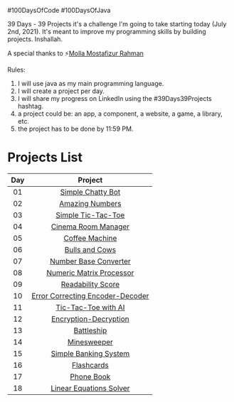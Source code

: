 #100DaysOfCode       #100DaysOfJava

39 Days - 39 Projects it's a challenge I'm going to take starting today (July 2nd, 2021). It's meant to improve my programming skills by building projects. Inshallah.

A special thanks to ⚡️[Molla Mostafizur Rahman](https://github.com/rimonmostafiz)

Rules:
1. I will use java as my main programming language.
2. I will create a project per day.
3. I will share my progress on LinkedIn using the #39Days39Projects hashtag.
4. a project could be: an app, a component, a website, a game, a library, etc.
5. the project has to be done by 11:59 PM.

# Projects List

| Day           | Project       |
| :-----------: |:-------------:|
| 01      | [Simple Chatty Bot](https://github.com/milton-kabir/SimpleChattyBot) |
| 02      | [Amazing Numbers](https://github.com/milton-kabir/AmazingNumbers) |
| 03      | [Simple Tic-Tac-Toe](https://github.com/milton-kabir/SimpleTicTacToe) |
| 04      | [Cinema Room Manager](https://github.com/milton-kabir/CinemaRoomManager) |
| 05      | [Coffee Machine](https://github.com/milton-kabir/CoffeeMachine) |
| 06      | [Bulls and Cows](https://github.com/milton-kabir/BullsAndCows) |
| 07      | [Number Base Converter](https://github.com/milton-kabir/NumberBaseConverter) |
| 08      | [Numeric Matrix Processor](https://github.com/milton-kabir/NumericMatrixProcessor) |
| 09      | [Readability Score](https://github.com/milton-kabir/ReadabilityScore) |
| 10      | [Error Correcting Encoder-Decoder](https://github.com/milton-kabir/ErrorCorrectingEncoderDecoder) |
| 11      | [Tic-Tac-Toe with AI](https://github.com/milton-kabir/TicTacToewithAI) |
| 12      | [Encryption-Decryption](https://github.com/milton-kabir/EncryptionDecryption) |
| 13      | [Battleship](https://github.com/milton-kabir/Battleship) |
| 14      | [Minesweeper](https://github.com/milton-kabir/Minesweeper) |
| 15      | [Simple Banking System](https://github.com/milton-kabir/SimpleBankingSystem) |
| 16      | [Flashcards](https://github.com/milton-kabir/Flashcards) |
| 17      | [Phone Book](https://github.com/milton-kabir/PhoneBook) |
| 18      | [Linear Equations Solver](https://github.com/milton-kabir/LinearEquationsSolver) |
